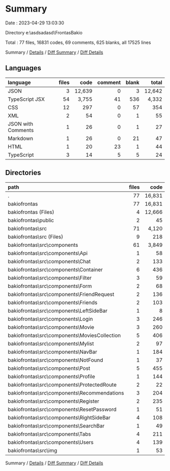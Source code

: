 # Summary

Date : 2023-04-29 13:03:30

Directory e:\\asdsadasd\\FrontasBakio

Total : 77 files,  16831 codes, 69 comments, 625 blanks, all 17525 lines

Summary / [Details](details.md) / [Diff Summary](diff.md) / [Diff Details](diff-details.md)

## Languages
| language | files | code | comment | blank | total |
| :--- | ---: | ---: | ---: | ---: | ---: |
| JSON | 3 | 12,639 | 0 | 3 | 12,642 |
| TypeScript JSX | 54 | 3,755 | 41 | 536 | 4,332 |
| CSS | 12 | 297 | 0 | 57 | 354 |
| XML | 2 | 54 | 0 | 1 | 55 |
| JSON with Comments | 1 | 26 | 0 | 1 | 27 |
| Markdown | 1 | 26 | 0 | 21 | 47 |
| HTML | 1 | 20 | 23 | 1 | 44 |
| TypeScript | 3 | 14 | 5 | 5 | 24 |

## Directories
| path | files | code | comment | blank | total |
| :--- | ---: | ---: | ---: | ---: | ---: |
| . | 77 | 16,831 | 69 | 625 | 17,525 |
| bakiofrontas | 77 | 16,831 | 69 | 625 | 17,525 |
| bakiofrontas (Files) | 4 | 12,666 | 0 | 24 | 12,690 |
| bakiofrontas\\public | 2 | 45 | 23 | 2 | 70 |
| bakiofrontas\\src | 71 | 4,120 | 46 | 599 | 4,765 |
| bakiofrontas\\src (Files) | 9 | 218 | 34 | 34 | 286 |
| bakiofrontas\\src\\components | 61 | 3,849 | 12 | 564 | 4,425 |
| bakiofrontas\\src\\components\\Api | 1 | 58 | 0 | 14 | 72 |
| bakiofrontas\\src\\components\\Chat | 2 | 133 | 1 | 33 | 167 |
| bakiofrontas\\src\\components\\Container | 6 | 436 | 0 | 27 | 463 |
| bakiofrontas\\src\\components\\Filter | 3 | 59 | 0 | 6 | 65 |
| bakiofrontas\\src\\components\\Form | 2 | 68 | 0 | 11 | 79 |
| bakiofrontas\\src\\components\\FriendRequest | 2 | 136 | 1 | 23 | 160 |
| bakiofrontas\\src\\components\\Friends | 2 | 103 | 0 | 20 | 123 |
| bakiofrontas\\src\\components\\LeftSideBar | 1 | 8 | 0 | 1 | 9 |
| bakiofrontas\\src\\components\\Login | 3 | 246 | 0 | 22 | 268 |
| bakiofrontas\\src\\components\\Movie | 3 | 260 | 0 | 43 | 303 |
| bakiofrontas\\src\\components\\MoviesCollection | 5 | 406 | 2 | 54 | 462 |
| bakiofrontas\\src\\components\\Mylist | 2 | 97 | 0 | 10 | 107 |
| bakiofrontas\\src\\components\\NavBar | 1 | 184 | 0 | 27 | 211 |
| bakiofrontas\\src\\components\\NotFound | 1 | 37 | 0 | 5 | 42 |
| bakiofrontas\\src\\components\\Post | 5 | 455 | 3 | 92 | 550 |
| bakiofrontas\\src\\components\\Profile | 1 | 144 | 0 | 22 | 166 |
| bakiofrontas\\src\\components\\ProtectedRoute | 2 | 22 | 0 | 5 | 27 |
| bakiofrontas\\src\\components\\Recommendations | 3 | 204 | 2 | 32 | 238 |
| bakiofrontas\\src\\components\\Register | 2 | 235 | 0 | 19 | 254 |
| bakiofrontas\\src\\components\\ResetPassword | 1 | 51 | 2 | 9 | 62 |
| bakiofrontas\\src\\components\\RightSideBar | 4 | 108 | 0 | 20 | 128 |
| bakiofrontas\\src\\components\\SearchBar | 1 | 49 | 1 | 9 | 59 |
| bakiofrontas\\src\\components\\Tabs | 4 | 211 | 0 | 34 | 245 |
| bakiofrontas\\src\\components\\Users | 4 | 139 | 0 | 26 | 165 |
| bakiofrontas\\src\\img | 1 | 53 | 0 | 1 | 54 |

Summary / [Details](details.md) / [Diff Summary](diff.md) / [Diff Details](diff-details.md)